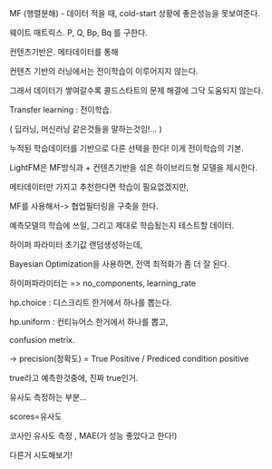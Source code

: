 MF (행렬분해)  - 데이터 적을 때, cold-start 상황에 좋은성능을 못보여준다.

웨이트 매트릭스. P, Q, Bp, Bq 를 구한다.



컨텐츠기반은. 메타데이터를 통해 

컨텐츠 기반의 러닝에서는 전이학습이 이루어지지 않는다.

그래서 데이터가 쌓여갈수록 콜드스타트의 문제 해결에 그닥 도움되지 않는다.



Transfer learning : 전이학습.

( 딥러닝, 머신러닝 같은것들을 말하는것임!... )

누적된 학습데이터를 기반으로 다른 선택을 한다! 이게 전이학습의 기본.



LightFM은 MF방식과 + 컨텐츠기반을 섞은 하이브리드형 모델을 제시한다.



메타데이터만 가지고 추천한다면 학습이 필요없겠지만,

MF를 사용해서-> 협업필터링을 구축을 한다.

예측모델의 학습에 쓰일, 그리고 제대로 학습됬는지 테스트할 데이터.



하이퍼 파라미터 초기값 랜덤생성하는데, 

Bayesian Optimization을 사용하면, 전역 최적화가 좀 더 잘 된다.



하이퍼파라미터는 => no_components, learning_rate

hp.choice : 디스크리트 한거에서 하나를 뽑는다.

hp.uniform : 컨티뉴어스 한거에서 하나를 뽑고, 



confusion metrix.

-> precision(정확도) = True Positive / Prediced condition positive

true라고 예측한것중에, 진짜 true인거.



유사도 측정하는 부분...

scores=유사도

코사인 유사도 측정 , MAE(가 성능 좋았다고 한다!)

다른거 시도해보기!













